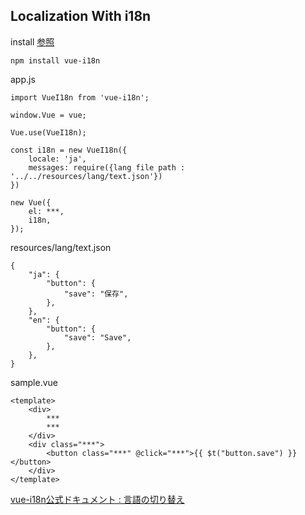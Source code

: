 ## Localization With i18n

install [参照](https://kazupon.github.io/vue-i18n/installation.html#direct-download-cdn)
```
npm install vue-i18n
```

app.js
```
import VueI18n from 'vue-i18n';

window.Vue = vue;

Vue.use(VueI18n);

const i18n = new VueI18n({
    locale: 'ja',
    messages: require({lang file path : '../../resources/lang/text.json'})
})

new Vue({
    el: ***,
    i18n,
});
```

resources/lang/text.json
```
{
    "ja": {
        "button": {
            "save": "保存",
        },
    },
    "en": {
        "button": {
            "save": "Save",
        },
    },
}
```

sample.vue
```
<template>
    <div>
        ***
        ***
    </div>
    <div class="***">
        <button class="***" @click="***">{{ $t("button.save") }}</button>
    </div>
</template>
```

[vue-i18n公式ドキュメント : 言語の切り替え](https://kazupon.github.io/vue-i18n/guide/locale.html)